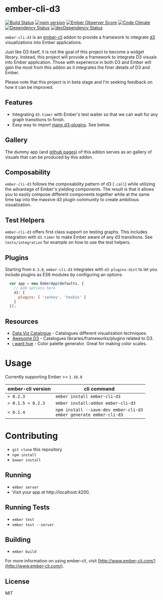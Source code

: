 # ember-cli-d3

[![Build Status](https://travis-ci.org/ming-codes/ember-cli-d3.svg?branch=master)](https://travis-ci.org/ming-codes/ember-cli-d3)
[![npm version](https://badge.fury.io/js/ember-cli-d3.svg)](http://badge.fury.io/js/ember-cli-d3)
[![Ember Observer Score](http://emberobserver.com/badges/ember-cli-d3.svg)](http://emberobserver.com/addons/ember-cli-d3)
[![Code Climate](https://codeclimate.com/github/ming-codes/ember-cli-d3/badges/gpa.svg)](https://codeclimate.com/github/ming-codes/ember-cli-d3)
[![Dependency Status](https://david-dm.org/ming-codes/ember-cli-d3.svg)](https://david-dm.org/ming-codes/ember-cli-d3)
[![devDependency Status](https://david-dm.org/ming-codes/ember-cli-d3/dev-status.svg)](https://david-dm.org/ming-codes/ember-cli-d3#info=devDependencies)

`ember-cli-d3` is an [ember-cli](http://www.ember-cli.com/) addon to provide a framework
to integrate [d3](http://d3js.org) visualizations into Ember applications.

Just like D3 itself, it is not the goal of this project to become a widget library. Instead, this project will provide a framework to integrate D3 visuals into Ember application. Those with experience in both D3 and Ember will gain the most from this addon as it integrates the finer details of D3 and Ember.

Please note that this project is in beta stage and I'm seeking feedback on how it can be improved.

## Features

* Integrating `d3.timer` with Ember's test waiter so that we can wait for any graph transitions to finish.
* Easy way to import [many d3-plugins](https://github.com/ming-codes/d3-plugins-dist). See below.

## Gallery

The dummy app (and [github pages](http://ming-codes.github.io/ember-cli-d3/)) of this addon serves as an gallery of visuals that can be produced by this addon.

## Composability

`ember-cli-d3` follows the composability pattern of d3 (`.call`) while utilizing the advantage of Ember's yielding components. The result is that it allows you to easily compose different components together while at the same time tap into the massive d3 plugin community to create ambitious visualization.

## Test Helpers

`ember-cli-d3` offers first class support on testing graphs. This includes integration with `d3.timer` to make Ember aware of any d3 transitions. See `tests/integration` for example on how to use the test helpers.

## Plugins

Starting from `0.3.0`, `ember-cli-d3` integrates with `d3-plugins-dist` to let you include plugins as ES6 modules by configuring an options.

```javascript
  var app = new EmberApp(defaults, {
    // Add options here
    d3: {
      plugins: [ 'sankey', 'hexbin' ]
    }
  });
```

## Resources

* [Data Viz Catalogue](http://www.datavizcatalogue.com) - Catalogues different visualization techniques.
* [Awesome D3](https://github.com/wbkd/awesome-d3) - Catalogues libraries/frameworks/plugins related to D3.
* [i want hue](http://tools.medialab.sciences-po.fr/iwanthue/) - Color palette generator. Great for making color scales.

# Usage

Currently supporting Ember >= `1.10.0`

ember-cli version | cli command
-----------------|--------------
`> 0.2.3` | `ember install ember-cli-d3`
`> 0.1.5 < 0.2.3` | `ember install:addon ember-cli-d3`
`< 0.1.4` | `npm install --save-dev ember-cli-d3`<br>`ember generate ember-cli-d3`


# Contributing

* `git clone` this repository
* `npm install`
* `bower install`

## Running

* `ember server`
* Visit your app at http://localhost:4200.

## Running Tests

* `ember test`
* `ember test --server`

## Building

* `ember build`

For more information on using ember-cli, visit [http://www.ember-cli.com/](http://www.ember-cli.com/).

## License

MIT
